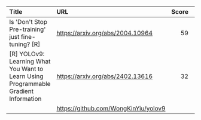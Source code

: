 | Title                                                                               | URL                                  |   Score | Date                |
|:------------------------------------------------------------------------------------|:-------------------------------------|--------:|:--------------------|
| Is 'Don't Stop Pre-training' just fine-tuning? [R]                                  | https://arxiv.org/abs/2004.10964     |      59 | 2024-02-26 08:09:43 |
| [R] YOLOv9: Learning What You Want to Learn Using Programmable Gradient Information | https://arxiv.org/abs/2402.13616     |      32 | 2024-02-26 10:50:46 |
|                                                                                     | https://github.com/WongKinYiu/yolov9 |         |                     |